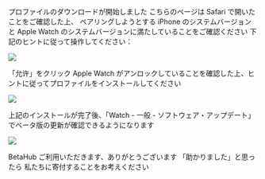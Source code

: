 プロファイルのダウンロードが開始しました
こちらのページは Safari で開いたことをご確認した上、
ペアリングしようとする iPhone のシステムバージョンと Apple Watch のシステムバージョンに満たしていることをご確認ください
下記のヒントに従って操作してください：

![][Install Profile Alert]

「允许」をクリック
Apple Watch がアンロックしていることを確認した上、ヒントに従ってプロファイルをインストールしてください

![][After Install Profile]

上記のインストールが完了後、「Watch - 一般 - ソフトウェア・アップデート」でベータ版の更新が確認できるようになります

![][System Update]

BetaHub ご利用いただきます、ありがとうございます
「助かりました」と思ったら
私たちに寄付することをお考えください

[Install Profile Alert]: https://tva1.sinaimg.cn/large/008i3skNgy1gwqlc5hlmuj30gz0afgli.jpg
[After Install Profile]: https://tva1.sinaimg.cn/large/008i3skNgy1gwqoqzmdmwj311q0hqdgl.jpg
[System Update]: https://tva1.sinaimg.cn/large/008i3skNgy1gwqoqqe48qj30f10hqq31.jpg